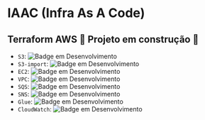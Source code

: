 # IAAC (Infra As A Code)
## Terraform AWS  :construction: Projeto em construção :construction:


- `S3`: ![Badge em Desenvolvimento](http://img.shields.io/static/v1?label=STATUS&message=CONCLUÍDO&color=blue&style=for-the-badge)
- `S3-import`: ![Badge em Desenvolvimento](http://img.shields.io/static/v1?label=STATUS&message=CONCLUÍDO&color=blue&style=for-the-badge)
- `EC2`: ![Badge em Desenvolvimento](http://img.shields.io/static/v1?label=STATUS&message=EM%20DESENVOLVIMENTO&color=GREEN&style=for-the-badge)
- `VPC`: ![Badge em Desenvolvimento](http://img.shields.io/static/v1?label=STATUS&message=Backlog&color=yellow&style=for-the-badge)
- `SQS`: ![Badge em Desenvolvimento](http://img.shields.io/static/v1?label=STATUS&message=Backlog&color=yellow&style=for-the-badge)
- `SNS`: ![Badge em Desenvolvimento](http://img.shields.io/static/v1?label=STATUS&message=Backlog&color=yellow&style=for-the-badge)
- `Glue`: ![Badge em Desenvolvimento](http://img.shields.io/static/v1?label=STATUS&message=Backlog&color=yellow&style=for-the-badge)
- `CloudWatch`: ![Badge em Desenvolvimento](http://img.shields.io/static/v1?label=STATUS&message=Backlog&color=yellow&style=for-the-badge)


